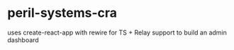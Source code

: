 # peril-systems-cra

uses create-react-app with rewire for TS + Relay support to build an admin dashboard
